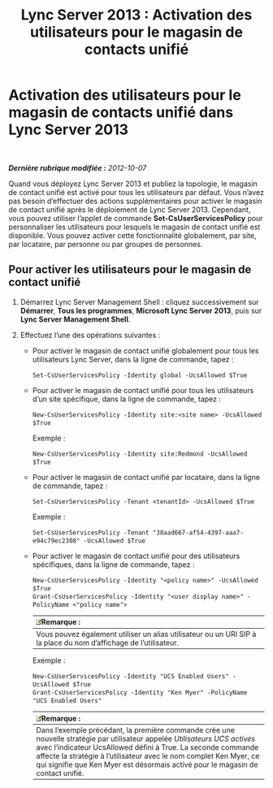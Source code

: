 ﻿---
title: 'Lync Server 2013 : Activation des utilisateurs pour le magasin de contacts unifié'
TOCTitle: Activation des utilisateurs pour le magasin de contacts unifié
ms:assetid: 7b46a01f-beb5-4a33-adb0-35f0502b168d
ms:mtpsurl: https://technet.microsoft.com/fr-fr/library/JJ205024(v=OCS.15)
ms:contentKeyID: 49297828
ms.date: 05/20/2016
mtps_version: v=OCS.15
ms.translationtype: HT
---

# Activation des utilisateurs pour le magasin de contacts unifié dans Lync Server 2013

 

_**Dernière rubrique modifiée :** 2012-10-07_

Quand vous déployez Lync Server 2013 et publiez la topologie, le magasin de contact unifié est activé pour tous les utilisateurs par défaut. Vous n’avez pas besoin d’effectuer des actions supplémentaires pour activer le magasin de contact unifié après le déploiement de Lync Server 2013. Cependant, vous pouvez utiliser l’applet de commande **Set-CsUserServicesPolicy** pour personnaliser les utilisateurs pour lesquels le magasin de contact unifié est disponible. Vous pouvez activer cette fonctionnalité globalement, par site, par locataire, par personne ou par groupes de personnes.

## Pour activer les utilisateurs pour le magasin de contact unifié

1.  Démarrez Lync Server Management Shell : cliquez successivement sur **Démarrer**, **Tous les programmes**, **Microsoft Lync Server 2013**, puis sur **Lync Server Management Shell**.

2.  Effectuez l’une des opérations suivantes :
    
      - Pour activer le magasin de contact unifié globalement pour tous les utilisateurs Lync Server, dans la ligne de commande, tapez :
        
            Set-CsUserServicesPolicy -Identity global -UcsAllowed $True
    
      - Pour activer le magasin de contact unifié pour tous les utilisateurs d’un site spécifique, dans la ligne de commande, tapez :
        
            New-CsUserServicesPolicy -Identity site:<site name> -UcsAllowed $True
        
        Exemple :
        
            New-CsUserServicesPolicy -Identity site:Redmond -UcsAllowed $True
    
      - Pour activer le magasin de contact unifié par locataire, dans la ligne de commande, tapez :
        
            Set-CsUserServicesPolicy -Tenant <tenantId> -UcsAllowed $True
        
        Exemple :
        
            Set-CsUserServicesPolicy -Tenant "38aad667-af54-4397-aaa7-e94c79ec2308" -UcsAllowed $True
    
      - Pour activer le magasin de contact unifié pour des utilisateurs spécifiques, dans la ligne de commande, tapez :
        
            New-CsUserServicesPolicy -Identity "<policy name>" -UcsAllowed $True
            Grant-CsUserServicesPolicy -Identity "<user display name>" -PolicyName <"policy name">
        
        <table>
        <thead>
        <tr class="header">
        <th><img src="images/Gg398920.note(OCS.15).gif" title="note" alt="note" />Remarque :</th>
        </tr>
        </thead>
        <tbody>
        <tr class="odd">
        <td>Vous pouvez également utiliser un alias utilisateur ou un URI SIP à la place du nom d’affichage de l’utilisateur.</td>
        </tr>
        </tbody>
        </table>
        
        Exemple :
        
            New-CsUserServicesPolicy -Identity "UCS Enabled Users" -UcsAllowed $True
            Grant-CsUserServicesPolicy -Identity "Ken Myer" -PolicyName "UCS Enabled Users"
        
        <table>
        <thead>
        <tr class="header">
        <th><img src="images/Gg398920.note(OCS.15).gif" title="note" alt="note" />Remarque :</th>
        </tr>
        </thead>
        <tbody>
        <tr class="odd">
        <td>Dans l’exemple précédant, la première commande crée une nouvelle stratégie par utilisateur appelée <em>Utilisateurs UCS activés</em> avec l’indicateur UcsAllowed défini à True. La seconde commande affecte la stratégie à l’utilisateur avec le nom complet Ken Myer, ce qui signifie que Ken Myer est désormais activé pour le magasin de contact unifié.</td>
        </tr>
        </tbody>
        </table>

